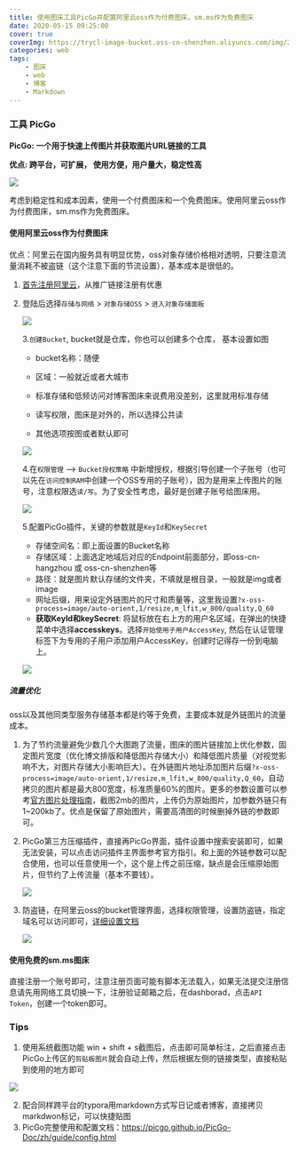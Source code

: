 ```yaml
---
title: 使用图床工具PicGo并配置阿里云oss作为付费图床，sm.ms作为免费图床
date: 2020-05-15 09:25:00
cover: true
coverImg: https://trycl-image-bucket.oss-cn-shenzhen.aliyuncs.com/img/20200515013604.png?x-oss-process=image/auto-orient,1/resize,m_lfit,w_800/quality,Q_60
categories: web
tags:
	- 图床
	- web
	- 博客
	- Markdown
---
```




### 工具 PicGo

**PicGo: 一个用于快速上传图片并获取图片URL链接的工具**

**优点: 跨平台，可扩展， 使用方便，用户量大，稳定性高**

![](https://trycl-image-bucket.oss-cn-shenzhen.aliyuncs.com/img/20200514011118.png?x-oss-process=image/auto-orient,1/resize,m_lfit,w_800/quality,Q_60)

考虑到稳定性和成本因素，使用一个付费图床和一个免费图床。使用阿里云oss作为付费图床，sm.ms作为免费图床。

#### 使用阿里云oss作为付费图床

优点：阿里云在国内服务具有明显优势，oss对象存储价格相对透明，只要注意流量消耗不被盗链（这个注意下面的节流设置），基本成本是很低的。

1. [首先注册阿里云](https://www.aliyun.com/minisite/goods?userCode=5di2tyy8)，从推广链接注册有优惠

2. 登陆后选择`存储与网络` > `对象存储OSS` > `进入对象存储面板`

   ![](https://trycl-image-bucket.oss-cn-shenzhen.aliyuncs.com/img/20200514014208.png?x-oss-process=image/auto-orient,1/resize,m_lfit,w_800/quality,Q_60)

   3.`创建Bucket`, bucket就是仓库，你也可以创建多个仓库， 基本设置如图

   - bucket名称：随便

   - 区域：一般就近或者大城市
   - 标准存储和低频访问对博客图床来说费用没差别，这里就用标准存储
   - 读写权限，图床是对外的，所以选择公共读
   - 其他选项按图或者默认即可

   ![](https://trycl-image-bucket.oss-cn-shenzhen.aliyuncs.com/img/20200514014816.png?x-oss-process=image/auto-orient,1/resize,m_lfit,w_800/quality,Q_60)

   4.在`权限管理` --> `Bucket授权策略` 中新增授权，根据引导创建一个子账号（也可以先在`访问控制RAM`中创建一个OSS专用的子账号），因为是用来上传图片的账号，注意权限选`读/写`。为了安全性考虑，最好是创建子账号给图床用。

   ![](https://trycl-image-bucket.oss-cn-shenzhen.aliyuncs.com/img/20200514023242.png?x-oss-process=image/auto-orient,1/resize,m_lfit,w_800/quality,Q_60)

   5.配置PicGo插件，关键的参数就是`KeyId`和`KeySecret`

   - 存储空间名：即上面设置的Bucket名称
   - 存储区域：上面选定地域后对应的Endpoint前面部分，即oss-cn-hangzhou 或 oss-cn-shenzhen等
   - 路径：就是图片默认存储的文件夹，不填就是根目录，一般就是img或者image
   - 网址后缀，用来设定外链图片的尺寸和质量等，这里我设置`?x-oss-process=image/auto-orient,1/resize,m_lfit,w_800/quality,Q_60` 
   - **获取KeyId和keySecret**:  将鼠标放在右上方的用户名区域，在弹出的快捷菜单中选择**accesskeys**。选择`开始使用子用户AccessKey`, 然后在认证管理标签下为专用的子用户添加用户AccessKey，创建时记得存一份到电脑上。

   ![](https://trycl-image-bucket.oss-cn-shenzhen.aliyuncs.com/img/20200514015954.png?x-oss-process=image/auto-orient,1/resize,m_lfit,w_800/quality,Q_60)

##### 流量优化

oss以及其他同类型服务存储基本都是约等于免费，主要成本就是外链图片的流量成本。

1. 为了节约流量避免少数几个大图跑了流量，图床的图片链接加上优化参数，固定图片宽度（优化博文排版和降低图片存储大小）和降低图片质量（对视觉影响不大，对图片存储大小影响巨大）。在外链图片地址添加图片后缀`?x-oss-process=image/auto-orient,1/resize,m_lfit,w_800/quality,Q_60`，自动拷贝的图片都是最大800宽度，标准质量60%的图片。更多的参数设置可以参考[官方图片处理指南](https://help.aliyun.com/document_detail/44686.html)，截图2mb的图片，上传仍为原始图片，加参数外链只有1~200kb了。优点是保留了原始图片，需要高清图的时候删掉外链的参数即可。

2. PicGo第三方压缩插件，直接再PicGo界面，插件设置中搜索安装即可，如果无法安装，可以点击访问插件主界面参考官方指引。和上面的外链参数可以配合使用，也可以任意使用一个，这个是上传之前压缩，缺点是会压缩原始图片，但节约了上传流量（基本不要钱）。

   ![](https://trycl-image-bucket.oss-cn-shenzhen.aliyuncs.com/img/20200514021453.png?x-oss-process=image/auto-orient,1/resize,m_lfit,w_800/quality,Q_60)

3. 防盗链，在阿里云oss的bucket管理界面，选择权限管理，设置防盗链，指定域名可以访问即可，[详细设置文档](https://help.aliyun.com/document_detail/31869.html?spm=5176.8466010.referer.1.39c71450JNSCGM)

   ![](https://trycl-image-bucket.oss-cn-shenzhen.aliyuncs.com/img/20200514021100.png?x-oss-process=image/auto-orient,1/resize,m_lfit,w_800/quality,Q_60)

#### 使用免费的sm.ms图床

直接注册一个账号即可，注意注册页面可能有脚本无法载入，如果无法提交注册信息请先用网络工具切换一下，注册验证邮箱之后，在dashborad，点击`API Token`，创建一个token即可。



### Tips

1. 使用系统截图功能 win + shift + s截图后，点击即可简单标注，之后直接点击PicGo上传区的`剪贴板图片`就会自动上传，然后根据左侧的链接类型，直接粘贴到使用的地方即可

![](https://trycl-image-bucket.oss-cn-shenzhen.aliyuncs.com/img/20200514022403.png?x-oss-process=image/auto-orient,1/resize,m_lfit,w_800/quality,Q_60)

2. 配合同样跨平台的typora用markdown方式写日记或者博客，直接拷贝markdwon标记，可以快捷贴图
3. PicGo完整使用和配置文档：https://picgo.github.io/PicGo-Doc/zh/guide/config.html